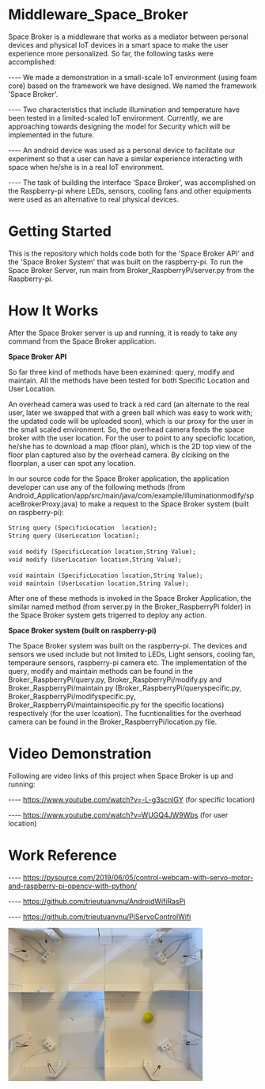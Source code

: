 # Middleware_Space_Broker

Space Broker is a middleware that  works as a mediator between personal devices and physical IoT devices in a smart space to make the user experience more personalized. So far, the following tasks were accomplished:

---- We made a demonstration in a small-scale IoT environment (using foam core) based on the framework we have designed. We named the framework 'Space Broker'.

---- Two characteristics that include illumination and temperature have been tested in a limited-scaled IoT environment. 
Currently, we are approaching towards designing the model for Security which will be implemented in the future.

---- An android device was used as a personal device to facilitate our experiment so that a user can have a similar experience interacting with space when he/she is in a real IoT environment. 

---- The task of building the interface 'Space Broker', was accomplished on the Raspberry-pi where LEDs, sensors, cooling fans and other equipments were used as an alternative to real physical devices.

# Getting Started

This is the repository which holds code both for the 'Space Broker API' and the 'Space Broker System' that was built on the raspberry-pi. 
To run the Space Broker Server, run main from Broker_RaspberryPi/server.py from the Raspberry-pi.

# How It Works

After the Space Broker server is up and running, it is ready to take any command from the Space Broker application.

**Space Broker API**

So far three kind of methods have been examined: query, modify and maintain. All the methods have been tested for both Specific Location and User Location. 

An overhead camera was used to track a red card (an alternate to the real user, later we swapped that with a green ball which was easy to work with; the updated code will be uploaded soon), which is our proxy for the user in the small scaled environment. So, the overhead camera feeds the space broker with the user location. For the user to point to any speciofic location, he/she has to download a map (floor plan), which is the 2D top view of the floor plan captured also by the overhead camera. By clciking on the floorplan, a user can spot any location.

In our source code for the Space Broker application, the application developer can use any of the following methods (from Android_Application/app/src/main/java/com/example/illuminationmodify/spaceBrokerProxy.java) to make a request to the Space Broker system (built on raspberry-pi):


    String query (SpecificLocation  location);
    String query (UserLocation location);

    void modify (SpecificLocation location,String Value);
    void modify (UserLocation location,String Value);

    void maintain (SpecificLocation location,String Value);
    void maintain (UserLocation location,String Value);

After one of these methods is invoked in the Space Broker Application, the similar named method (from server.py in the Broker_RaspberryPi folder) in the Space Broker system gets trigerred to deploy any action.   

**Space Broker system (built on raspberry-pi)**

The Space Broker system was built on the raspberry-pi. The devices and sensors we used include but not limited to LEDs, Light sensors, cooling fan, temperaure sensors, raspberry-pi camera etc. The implementation of the query, modify and maintain methods can be found in the Broker_RaspberryPi/query.py, Broker_RaspberryPi/modify.py and Broker_RaspberryPi/maintain.py  (Broker_RaspberryPi/queryspecific.py, Broker_RaspberryPi/modifyspecific.py, Broker_RaspberryPi/maintainspecific.py for the specific locations) respectively (for the user lcoation). The fucntionalities for the overhead camera can be found in the Broker_RaspberryPi/location.py file. 

# Video Demonstration

Following are video links of this project when Space Broker is up and running:

---- https://www.youtube.com/watch?v=-L-g3scnlGY (for specific location)

---- https://www.youtube.com/watch?v=WUGQ4JW9Wbs (for user location)

# Work Reference

---- https://pysource.com/2019/06/05/control-webcam-with-servo-motor-and-raspberry-pi-opencv-with-python/

---- https://github.com/trieutuanvnu/AndroidWifiRasPi

---- https://github.com/trieutuanvnu/PiServoControlWifi


![Foam Core Box](https://github.com/HamimAdal/Middleware_Space_Broker/blob/main/foamcorebox.jpg?raw=true)
